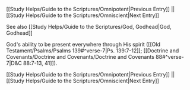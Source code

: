 [[Study Helps/Guide to the Scriptures/Omnipotent|Previous Entry]]  ||  [[Study Helps/Guide to the Scriptures/Omniscient|Next Entry]]

 See also [[Study Helps/Guide to the Scriptures/God, Godhead|God, Godhead]]

 God's ability to be present everywhere through His spirit ([[Old Testament/Psalms/Psalms 139#^verse-7|Ps. 139:7-12]]; [[Doctrine and Covenants/Doctrine and Covenants/Doctrine and Covenants 88#^verse-7|D&C 88:7-13, 41]]).

[[Study Helps/Guide to the Scriptures/Omnipotent|Previous Entry]]  ||  [[Study Helps/Guide to the Scriptures/Omniscient|Next Entry]]
